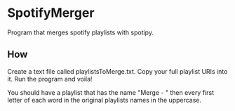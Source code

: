# SpotifyMerger
Program that merges spotify playlists with spotipy.

## How
Create a text file called playlistsToMerge.txt. Copy your full playlist URIs into it. Run the program and voila!

You should have a playlist that has the name "Merge - " then every first letter of each word in the original playlists names in the uppercase.

